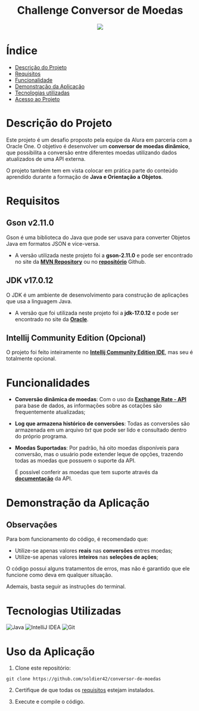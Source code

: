 <h1 align="center">Challenge Conversor de Moedas</h1>

<p align="center">
<img loading="lazy" src="http://img.shields.io/static/v1?label=STATUS&message=NAO%20FINALIZADO&color=FF0000&style=for-the-badge"/>
</p>

# Índice 

* [Descrição do Projeto](#descrição-do-projeto)
* [Requisitos](#requisitos)
* [Funcionalidade](#funcionalidade)
* [Demonstração da Aplicação](#demonstração-da-aplicação)
* [Tecnologias utilizadas](#tecnologias-utilizadas)
* [Acesso ao Projeto](#acesso-ao-projeto)

# Descrição do Projeto
Este projeto é um desafio proposto pela equipe da Alura em parceria com a Oracle One. O objetivo é desenvolver um **conversor de moedas dinâmico**, que possibilita a conversão entre diferentes moedas utilizando dados atualizados de uma API externa.

O projeto também tem em vista colocar em prática parte do conteúdo aprendido durante a formação de **Java e Orientação a Objetos**.

# Requisitos
## Gson v2.11.0
Gson é uma biblioteca do Java que pode ser usava para converter Objetos Java em formatos JSON e vice-versa.
- A versão utilizada neste projeto foi a **gson-2.11.0** e pode ser encontrado no site da [**MVN Repository**](https://mvnrepository.com/artifact/com.google.code.gson/gson) ou no [**repositório**](https://github.com/google/gson?tab=readme-ov-file) Github.

## JDK v17.0.12
O JDK é um ambiente de desenvolvimento para construção de aplicações que usa a linguagem Java.
- A versão que foi utilizada neste projeto foi a **jdk-17.0.12** e pode ser encontrado no site da [**Oracle**](https://www.oracle.com/java/technologies/javase/jdk17-archive-downloads.html).

## Intellij Community Edition (Opcional)
O projeto foi feito inteiramente no [**Intellij Community Edition IDE**](https://www.jetbrains.com/pt-br/idea/download/?section=windows), mas seu é totalmente opcional.

# Funcionalidades
- **Conversão dinâmica de moedas**: Com o 
uso da [**Exchange Rate - API**](https://www.exchangerate-api.com/) para base de dados, as informações sobre as cotações são frequentemente atualizadas;
- **Log que armazena histórico de conversões**: Todas as conversões são armazenada em um arquivo *txt* que pode ser lido e consultado dentro do próprio programa.

- **Moedas Suportadas**: Por padrão, há oito moedas disponíveis para conversão, mas o usuário pode extender leque de opções, trazendo todas as moedas que possuem o suporte da API.

    É possível conferir as moedas que tem suporte através da [**documentação**](https://www.exchangerate-api.com/docs/supported-currencies) da API.

# Demonstração da Aplicação

## Observações
Para bom funcionamento do código, é recomendado que:
- Utilize-se apenas valores **reais** nas **conversões** entres moedas;
- Utilize-se apenas valores **inteiros** nas **seleções de ações**;

O código possui alguns tratamentos de erros, mas não é garantido que ele funcione como deva em qualquer situação.

Ademais, basta seguir as instruções do terminal.

# Tecnologias Utilizadas
![Java](https://img.shields.io/badge/java-%23ED8B00.svg?style=for-the-badge&logo=openjdk&logoColor=white)
![IntelliJ IDEA](https://img.shields.io/badge/IntelliJIDEA-000000.svg?style=for-the-badge&logo=intellij-idea&logoColor=white)
![Git](https://img.shields.io/badge/git-%23F05033.svg?style=for-the-badge&logo=git&logoColor=white)

# Uso da Aplicação
1. Clone este repositório:
```
git clone https://github.com/soldier42/conversor-de-moedas
```

2. Certifique de que todas os [requisitos](#requisitos) estejam instalados.

3. Execute e compile o código.
